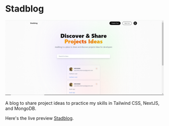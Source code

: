 # Stadblog

![Stadblog Banner](./public/assets/images/stadblog1.png)

A blog to share project ideas to practice my skills in Tailwind CSS, NextJS, and MongoDB.

Here's the live preview [Stadblog](https://stadblog.vercel.app/).
